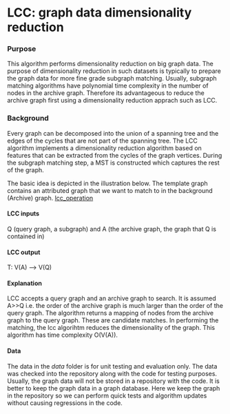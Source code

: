 # LCC: graph data dimensionality reduction
### Purpose
This algorithm performs dimensionality reduction on big graph data. The purpose of dimensionality reduction in such datasets is typically to prepare the graph data for more fine grade subgraph matching.
Usually, subgraph matching algorithms have polynomial time complexity in the number of nodes in the archive graph. Therefore its advantageous to reduce the archive graph first using a dimensionality reduction apprach such as LCC. 
### Background
Every graph can be decomposed into the union of a spanning tree and the edges of the cycles that are not part of the spanning tree.
The LCC algorithm implements a dimensionality reduction algorithm based on features that can be extracted from the cycles of the graph vertices. During the subgraph matching step, a MST is constructed which captures the rest of the graph.

The basic idea is depicted in the illustration below.  The template graph contains an attributed graph that we want to match to in the background (Archive) graph. 
[lcc_operation](/images/lcc_operation.png)
#### LCC inputs 
Q (query graph, a subgraph) and A (the archive graph, the graph that Q is contained in)

#### LCC output 
T: V(A) --> V(Q)

#### Explanation 
LCC accepts a query graph and an archive graph to search. It is assumed A>>Q i.e. the order of the archive graph is much larger than the order of the query graph. 
The algorithm returns a mapping of nodes from the archive graph to the query graph. These are candidate matches. In performing the matching, the lcc algorihtm reduces the dimensionality of the graph.
This algorithm has time complexity O(V(A)).

#### Data
The data in the _data_ folder is for unit testing and evaluation only. The data was checked into the repository along with the code for testing purposes. Usually, the graph data will not be stored in a repository with the code. It is better to keep the graph data in a graph database. Here we keep the graph in the repository so we can perform quick tests and algorithm updates without causing regressions in the code. 
